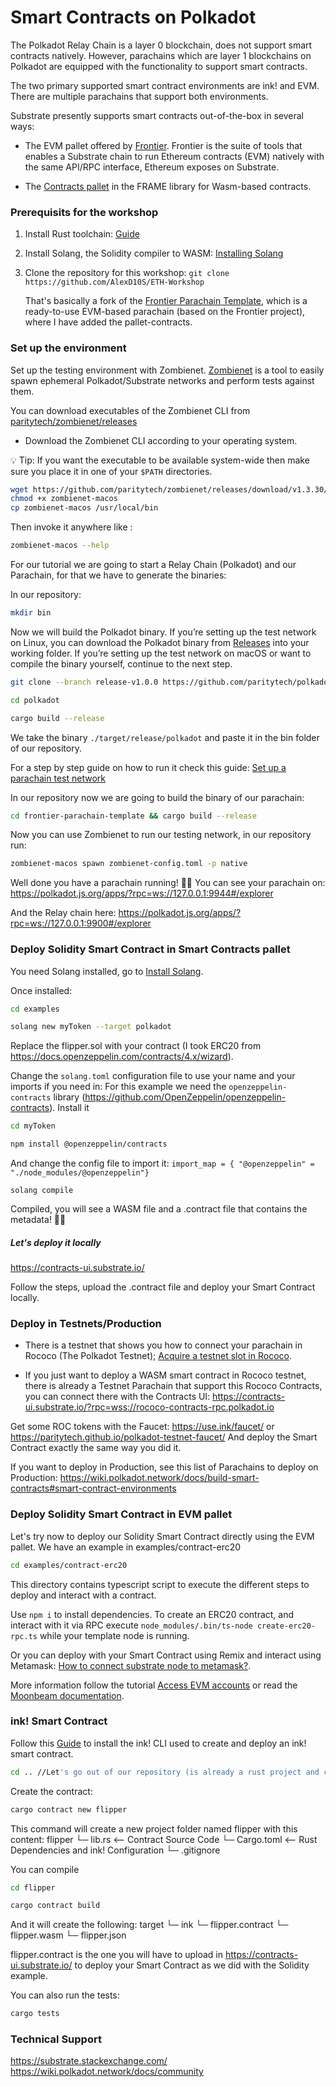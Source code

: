 # Smart Contracts on Polkadot

The Polkadot Relay Chain is a layer 0 blockchain, does not support smart contracts natively. However, parachains which are layer 1 blockchains on Polkadot are equipped with the functionality to support smart contracts.

The two primary supported smart contract environments are ink! and EVM. There are multiple parachains that support both environments.

Substrate presently supports smart contracts out-of-the-box in several ways:

- The EVM pallet offered by [Frontier]([Frontier](https://github.com/paritytech/frontier)). Frontier is the suite of tools that enables a Substrate chain to run Ethereum contracts (EVM) natively with the same API/RPC interface, Ethereum exposes on Substrate.

- The [Contracts pallet](https://github.com/paritytech/substrate/blob/master/frame/contracts/) in the FRAME library for Wasm-based contracts.

### Prerequisits for the workshop
1. Install Rust toolchain: [Guide](https://docs.substrate.io/install/rust-toolchain/) 

2. Install Solang, the Solidity compiler to WASM: [Installing Solang](https://solang.readthedocs.io/en/v0.3.2/installing.html)

2. Clone the repository for this workshop:
`git clone https://github.com/AlexD10S/ETH-Workshop`

    That's basically a fork of the [Frontier Parachain Template](https://github.com/paritytech/frontier-parachain-template), which is a ready-to-use EVM-based parachain (based on the Frontier project), where I have added the pallet-contracts.


### Set up the environment
Set up the testing environment with Zombienet. [Zombienet](https://github.com/paritytech/zombienet) is a tool to easily spawn ephemeral Polkadot/Substrate networks and perform tests against them.

You can download executables of the Zombienet CLI from [paritytech/zombienet/releases](https://github.com/paritytech/zombienet/releases)


- Download the Zombienet CLI according to your operating system.

 💡 Tip: If you want the executable to be available system-wide then make sure you place it in one of your `$PATH` directories.
```sh
wget https://github.com/paritytech/zombienet/releases/download/v1.3.30/zombienet-macos
chmod +x zombienet-macos 
cp zombienet-macos /usr/local/bin
```
Then invoke it anywhere like :
```sh 
zombienet-macos --help
```

For our tutorial we are going to start a Relay Chain (Polkadot) and our Parachain, for that we have to generate the binaries:

In our repository:
```sh 
mkdir bin
```

Now we will build the Polkadot binary. If you’re setting up the test network on Linux, you can download the Polkadot binary from [Releases](https://github.com/paritytech/polkadot/releases) into your working folder. If you’re setting up the test network on macOS or want to compile the binary yourself, continue to the next step.
```sh 
git clone --branch release-v1.0.0 https://github.com/paritytech/polkadot.git

cd polkadot

cargo build --release
```

We take the binary `./target/release/polkadot` and paste it in the bin folder of our repository.

For a step by step guide on how to run it check this guide: [Set up a parachain test network](https://docs.substrate.io/test/set-up-a-test-network/)


In our repository now we are going to build the binary of our parachain: 
```sh 
cd frontier-parachain-template && cargo build --release
```

Now you can use Zombienet to run our testing network, in our repository run:
```sh 
zombienet-macos spawn zombienet-config.toml -p native
```

Well done you have a parachain running! 🍻🍻
You can see your parachain on:
https://polkadot.js.org/apps/?rpc=ws://127.0.0.1:9944#/explorer 

And the Relay chain here: https://polkadot.js.org/apps/?rpc=ws://127.0.0.1:9900#/explorer 


### Deploy Solidity Smart Contract in Smart Contracts pallet

You need Solang installed, go to [Install Solang](https://solang.readthedocs.io/en/v0.3.2/installing.html).

Once installed:
```sh 
cd examples

solang new myToken --target polkadot
```

Replace the flipper.sol with your contract (I took ERC20 from https://docs.openzeppelin.com/contracts/4.x/wizard).

Change the `solang.toml` configuration file to use your name and your imports if you need in:
For this example we need the `openzeppelin-contracts` library (https://github.com/OpenZeppelin/openzeppelin-contracts).
Install it
```sh 
cd myToken

npm install @openzeppelin/contracts
```
And change the config file to import it:
`import_map = { "@openzeppelin" = "./node_modules/@openzeppelin"}`

``` 
solang compile
```

Compiled, you will see a WASM file and a .contract file that contains the metadata! 🍻🍻

##### Let's deploy it locally

https://contracts-ui.substrate.io/

Follow the steps, upload the .contract file and deploy your Smart Contract locally.


### Deploy in Testnets/Production
- There is a testnet that shows you how to connect your parachain in Rococo (The Polkadot Testnet); [Acquire a testnet slot in Rococo](https://docs.substrate.io/tutorials/build-a-parachain/acquire-a-testnet-slot/).

- If you just want to deploy a WASM smart contract in Rococo testnet, there is already a Testnet Parachain that support this
Rococo Contracts, you can connect there with the Contracts UI: https://contracts-ui.substrate.io/?rpc=wss://rococo-contracts-rpc.polkadot.io

Get some ROC tokens with the Faucet: https://use.ink/faucet/ or https://paritytech.github.io/polkadot-testnet-faucet/ 
And deploy the Smart Contract exactly the same way you did it.



If you want to deploy in Production, see this list of Parachains to deploy on Production:
https://wiki.polkadot.network/docs/build-smart-contracts#smart-contract-environments


### Deploy Solidity Smart Contract in EVM pallet
Let's try now to deploy our Solidity Smart Contract directly using the EVM pallet.
We have an example in examples/contract-erc20
```sh 
cd examples/contract-erc20
```

This directory contains typescript script to execute the different steps to deploy and interact with a contract.

Use `npm i` to install dependencies. To create an ERC20 contract, and interact with it via RPC
execute `node_modules/.bin/ts-node create-erc20-rpc.ts` while your
template node is running.

Or you can deploy with your Smart Contract using Remix and interact using Metamask: [How to connect substrate node to metamask?](https://substrate.stackexchange.com/questions/5473/how-to-connect-substrate-node-to-metamask).

More information follow the tutorial [Access EVM accounts](https://docs.substrate.io/tutorials/integrate-with-tools/access-evm-accounts/) or read the [Moonbeam documentation](https://docs.moonbeam.network/learn/features/eth-compatibility/).

### ink! Smart Contract
Follow this [Guide](https://use.ink/getting-started/setup) to install the ink! CLI used to create and deploy an ink! smart contract.

```sh 
cd .. //Let's go out of our repository (is already a rust project and can interfer with our dependencies)
```

Create the contract:
```sh 
cargo contract new flipper
```

This command will create a new project folder named flipper with this content:
flipper
  └─ lib.rs                <-- Contract Source Code
  └─ Cargo.toml            <-- Rust Dependencies and ink! Configuration
  └─ .gitignore

You can compile
```sh 
cd flipper

cargo contract build
``` 
And it will create the following:
target
  └─ ink
    └─ flipper.contract
    └─ flipper.wasm
    └─ flipper.json

flipper.contract is the one you will have to upload in https://contracts-ui.substrate.io/ to deploy your Smart Contract as we did with the Solidity example.

You can also run the tests:
```sh 
cargo tests
```
### Technical Support
https://substrate.stackexchange.com/
https://wiki.polkadot.network/docs/community
